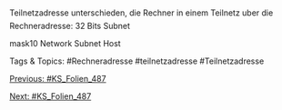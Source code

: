 Teilnetzadresse unterschieden, die Rechner in einem Teilnetz uber die
Rechneradresse:
32 Bits
Subnet
mask10 Network Subnet Host

   Tags & Topics:
   #Rechneradresse
   #teilnetzadresse
   #Teilnetzadresse

[Previous: #KS_Folien_487](KS_Folien_487.md)

[Next: #KS_Folien_487](KS_Folien_487.md)